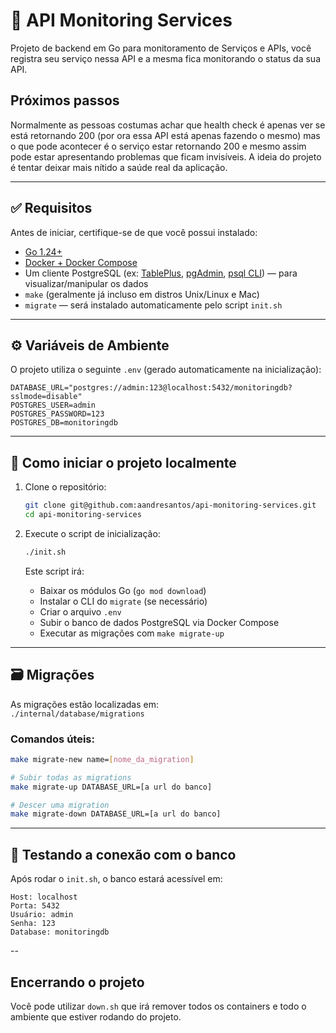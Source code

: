 # 🧠 API Monitoring Services

Projeto de backend em Go para monitoramento de Serviços e APIs, você registra seu serviço nessa API e a mesma fica monitorando o status da sua API.

## Próximos passos

Normalmente as pessoas costumas achar que health check é apenas ver se está retornando 200 (por ora essa API está apenas fazendo o mesmo) mas o que pode acontecer é o serviço estar retornando 200 e mesmo assim pode estar apresentando problemas que ficam invisíveis. A ideia do projeto é tentar deixar mais nítido a saúde real da aplicação.

---

## ✅ Requisitos

Antes de iniciar, certifique-se de que você possui instalado:

- [Go 1.24+](https://golang.org/dl/)
- [Docker + Docker Compose](https://docs.docker.com/get-docker/)
- Um cliente PostgreSQL (ex: [TablePlus](https://tableplus.com/), [pgAdmin](https://www.pgadmin.org/), [psql CLI](https://www.postgresql.org/docs/current/app-psql.html)) — para visualizar/manipular os dados
- `make` (geralmente já incluso em distros Unix/Linux e Mac)
- `migrate` — será instalado automaticamente pelo script `init.sh`

---

## ⚙️ Variáveis de Ambiente

O projeto utiliza o seguinte `.env` (gerado automaticamente na inicialização):

```env
DATABASE_URL="postgres://admin:123@localhost:5432/monitoringdb?sslmode=disable"
POSTGRES_USER=admin
POSTGRES_PASSWORD=123
POSTGRES_DB=monitoringdb
```

---

## 🚀 Como iniciar o projeto localmente

1. Clone o repositório:

   ```bash
   git clone git@github.com:aandresantos/api-monitoring-services.git
   cd api-monitoring-services
   ```

2. Execute o script de inicialização:

   ```bash
   ./init.sh
   ```

   Este script irá:

   - Baixar os módulos Go (`go mod download`)
   - Instalar o CLI do `migrate` (se necessário)
   - Criar o arquivo `.env`
   - Subir o banco de dados PostgreSQL via Docker Compose
   - Executar as migrações com `make migrate-up`

---

## 🗃️ Migrações

As migrações estão localizadas em:  
`./internal/database/migrations`

### Comandos úteis:

```bash
make migrate-new name=[nome_da_migration]

# Subir todas as migrations
make migrate-up DATABASE_URL=[a url do banco]

# Descer uma migration
make migrate-down DATABASE_URL=[a url do banco]
```

---

## 🧪 Testando a conexão com o banco

Após rodar o `init.sh`, o banco estará acessível em:

```
Host: localhost
Porta: 5432
Usuário: admin
Senha: 123
Database: monitoringdb
```

--

## Encerrando o projeto

Você pode utilizar `down.sh` que irá remover todos os containers e todo o ambiente que estiver rodando do projeto.
